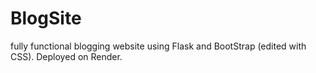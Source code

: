 # BlogSite

fully functional blogging website using Flask and BootStrap (edited with CSS). Deployed on Render.
